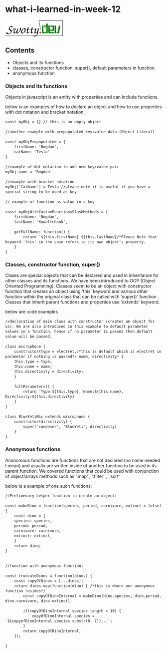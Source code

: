 # what-i-learned-in-week-12


![swotty.dev logo](assets/swotty-dot-dev-logo.svg.png)

## Contents
* Objects and its functions
* classes, constructor function, super(), default parameters in function 
* anonymous function  
  
### Objects and its functions

Objects in javascript is an entity with properties and can include functions.

below is an examples of how to declare an object and how to use properties with dot
notation and bracket notation.

```
const myObj = {} // this is an empty object

//another example with prepopulated key:value data (Object Literal)

const myObjPrepopulated = {
    firstName: 'Bogdan',
    catName: 'Tesla'
}

//example of dot notation to add new key:value pair
myObj.name = 'Bogdan'

//example with bracket notation
myObj['CatName'] = Tesla //please note it is useful if you have a special string to be used as key

// example of function as value in a key

const myObjWithCustomFunctionsSlashMethods = {
    firstName: 'Bogdan',
    lastName: 'Kowaltchook',

    getFullName: function() {
        return `${this.firstName} ${this.lastName}/*Please Note that keyword 'this' in the case refers to its own object's property.
    }
}
```
  

### Classes, constructor function, super()

Clases are special objects that can be declared and used in inheritance for other classes and its functions. We have been introduced to OOP (Object Oriented Programming). Classes seem to be an object with constructor function that creates an object using 'this' keyword and various other function within the original class that can be called with 'super()' function . Classes that inherit parent functions and properties use 'extends' keyword.

below are code examples

```
//declaration of main class with constructor (creates an object for us). We are also introduced in this example to default parameter values in a function, hence if no parameter is passed then default value will be passed.

class microphone {
    constructor(type = electret,/*this is default which is electret in parameter if nothing is passed*/ name, directivity) {
    this.type = type;
    this.name = name;
    this.directivity = directivity;
    }

    fullParameters() {
        return `Type:${this.type}, Name:${this.name}, Directivity:${this.directivity} 
    }
}

class BlueYetiMic extends microphone {
    constructor(directivity) {
        super('condeser', 'BlueYeti', directivity)
    }
}

```

### Anonymous functions

Anonomous functions are functions that are not declared (no name needed I mean) and usually are written inside of another function to be used in its parent function. We covered functions that could be used with conjunction of object/arrays methods such as '.map' , '.filter' , '.sort'

below is a example of one such functions:

```
//Prelimenary helper function to create an object:

const makeDino = function(species, period, carnivore, extinct = false) {
    const dino = {
    species: species,
    period: period,
    carnivore: carnivore,
    extinct: extinct,
    }
    return dino;
}


//function with anonymous function:

const truncateDions = function(dinos) {
    const copyOfDinos = [...dinos];
    return dinos.map(function(dino) { /*this is where our anonymous function resides*/
        const copyOfDinoInternal = makeDino(dino.species, dino.period, dino.carnivore, dino.extinct);

        if(copyOfDinoInternal.species.length > 10) {
            copyOfDinoInternal.species = `${copyofDinoInternal.species.substr(0, 7)}...`;
        }
        return copyOfDinoInternal;
    });

}

```